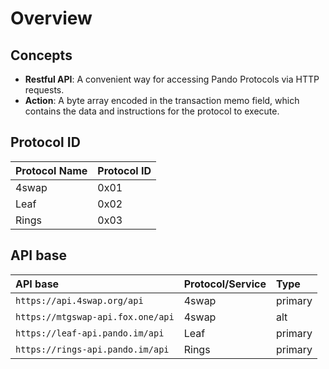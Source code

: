 # Overview

## Concepts

- **Restful API**: A convenient way for accessing Pando Protocols via HTTP requests.
- **Action**: A byte array encoded in the transaction memo field, which contains the data and instructions for the protocol to execute.

## Protocol ID

| Protocol Name     | Protocol ID |
| :------------- | :----------- |
| 4swap | 0x01 |
| Leaf  | 0x02 |
| Rings | 0x03 |


## API base

| API base        | Protocol/Service |     Type      |
| :------------- | :----------- | :----------- |
| `https://api.4swap.org/api`      | 4swap | primary |
| `https://mtgswap-api.fox.one/api`      | 4swap |    alt    |
| `https://leaf-api.pando.im/api`     | Leaf | primary |
| `https://rings-api.pando.im/api`     | Rings  | primary |


